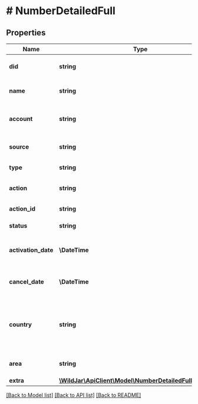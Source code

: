 # # NumberDetailedFull

## Properties

Name | Type | Description | Notes
------------ | ------------- | ------------- | -------------
**did** | **string** | The tracking number in E164 format | [optional] [readonly]
**name** | **string** | Unique name to identify the tracking number | [optional]
**account** | **string** | The account number the tracking number is located in | [optional] [readonly]
**source** | **string** | Grouped source name to identify the call source | [optional]
**type** | **string** | The number&#39;s network type. | [optional] [readonly]
**action** | **string** | Call flow action type this number routes to | [optional]
**action_id** | **string** | Action ID of the call flow action | [optional]
**status** | **string** | Number status | [optional] [readonly]
**activation_date** | **\DateTime** | The date the number was activated in ISO format. | [optional] [readonly]
**cancel_date** | **\DateTime** | The date the number was decommissioned in ISO format. | [optional] [readonly]
**country** | **string** | 2 character country code (ie. AU, GB, NZ, US). Refer to [ISO 3166-1 alpha-2](https://en.wikipedia.org/wiki/ISO_3166-1_alpha-2) for more information. | [optional] [readonly]
**area** | **string** | The number location or charge area. | [optional] [readonly]
**extra** | [**\WildJar\ApiClient\Model\NumberDetailedFullAllOfExtra**](NumberDetailedFullAllOfExtra.md) |  | [optional]

[[Back to Model list]](../../README.md#models) [[Back to API list]](../../README.md#endpoints) [[Back to README]](../../README.md)
